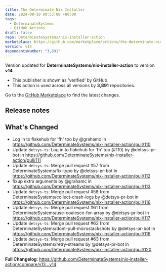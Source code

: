 ```yaml
---
title: The Determinate Nix Installer
date: 2024-09-10 00:53:08 +00:00
tags:
  - DeterminateSystems
  - GitHub Actions
draft: false
repo: DeterminateSystems/nix-installer-action
marketplace: https://github.com/marketplace/actions/the-determinate-nix-installer
version: v14
dependentsNumber: "3,891"
---
```



Version updated for **DeterminateSystems/nix-installer-action** to version **v14**.
- This publisher is shown as 'verified' by GitHub.
- This action is used across all versions by **3,891** repositories.

Go to the [GitHub Marketplace](https://github.com/marketplace/actions/the-determinate-nix-installer) to find the latest changes.

## Release notes

## What's Changed
* Log in to flakehub for 'fh' too by @grahamc in https://github.com/DeterminateSystems/nix-installer-action/pull/110
* Update `detsys-ts`: Log in to flakehub for 'fh' too (#110) by @detsys-pr-bot in https://github.com/DeterminateSystems/nix-installer-action/pull/111
* Update `detsys-ts`: Merge pull request #57 from DeterminateSystems/fix-typo by @detsys-pr-bot in https://github.com/DeterminateSystems/nix-installer-action/pull/112
* fixup extra arguments by @grahamc in https://github.com/DeterminateSystems/nix-installer-action/pull/113
* Update `detsys-ts`: Merge pull request #58 from DeterminateSystems/collect-crash-logs by @detsys-pr-bot in https://github.com/DeterminateSystems/nix-installer-action/pull/116
* Update `detsys-ts`: Merge pull request #61 from DeterminateSystems/use-coalesce-for-array by @detsys-pr-bot in https://github.com/DeterminateSystems/nix-installer-action/pull/117
* Update `detsys-ts`: Merge pull request #62 from DeterminateSystems/dont-pull-microstackshots by @detsys-pr-bot in https://github.com/DeterminateSystems/nix-installer-action/pull/118
* Update `detsys-ts`: Merge pull request #63 from DeterminateSystems/retry-streams by @detsys-pr-bot in https://github.com/DeterminateSystems/nix-installer-action/pull/120


**Full Changelog**: https://github.com/DeterminateSystems/nix-installer-action/compare/v13...v14
